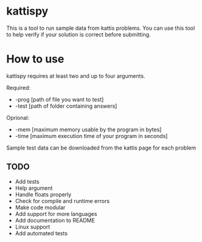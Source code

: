 # kattispy
This is a tool to run sample data from kattis problems. You can use this tool to help verify if your solution is correct before submitting.

# How to use
kattispy requires at least two and up to four arguments.

Required:

* -prog [path of file you want to test] 
* -test [path of folder containing answers]

Oprional:

* -mem [maximum memory usable by the program in bytes]
* -time [maximum execution time of your program in seconds]

Sample test data can be downloaded from the kattis page for each problem


## TODO
* Add tests
* Help argument
* Handle floats properly
* Check for compile and runtime errors
* Make code modular
* Add support for more languages
* Add documentation to README
* Linux support
* Add automated tests
